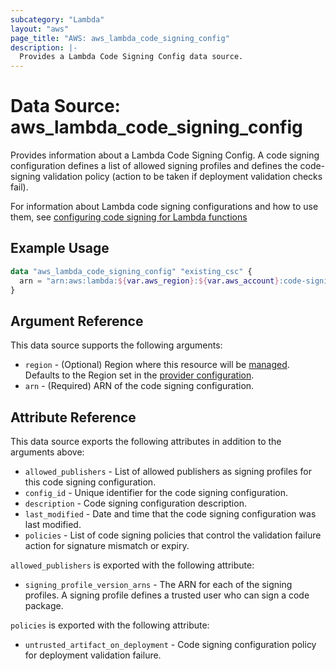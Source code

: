 ```yaml
---
subcategory: "Lambda"
layout: "aws"
page_title: "AWS: aws_lambda_code_signing_config"
description: |-
  Provides a Lambda Code Signing Config data source.
---
```


# Data Source: aws_lambda_code_signing_config

Provides information about a Lambda Code Signing Config. A code signing configuration defines a list of allowed signing profiles and defines the code-signing validation policy (action to be taken if deployment validation checks fail).

For information about Lambda code signing configurations and how to use them, see [configuring code signing for Lambda functions][1]

## Example Usage

```terraform
data "aws_lambda_code_signing_config" "existing_csc" {
  arn = "arn:aws:lambda:${var.aws_region}:${var.aws_account}:code-signing-config:csc-0f6c334abcdea4d8b"
}
```

## Argument Reference

This data source supports the following arguments:

* `region` - (Optional) Region where this resource will be [managed](https://docs.aws.amazon.com/general/latest/gr/rande.html#regional-endpoints). Defaults to the Region set in the [provider configuration](https://registry.terraform.io/providers/hashicorp/aws/latest/docs#aws-configuration-reference).
* `arn` - (Required) ARN of the code signing configuration.

## Attribute Reference

This data source exports the following attributes in addition to the arguments above:

* `allowed_publishers` - List of allowed publishers as signing profiles for this code signing configuration.
* `config_id` - Unique identifier for the code signing configuration.
* `description` - Code signing configuration description.
* `last_modified` - Date and time that the code signing configuration was last modified.
* `policies` - List of code signing policies that control the validation failure action for signature mismatch or expiry.

`allowed_publishers` is exported with the following attribute:

* `signing_profile_version_arns` - The ARN for each of the signing profiles. A signing profile defines a trusted user who can sign a code package.

`policies` is exported with the following attribute:

* `untrusted_artifact_on_deployment` - Code signing configuration policy for deployment validation failure.

[1]: https://docs.aws.amazon.com/lambda/latest/dg/configuration-codesigning.html
